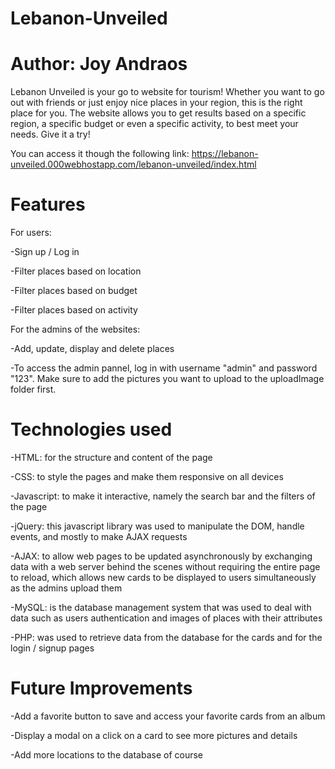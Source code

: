 # Lebanon-Unveiled
# Author: Joy Andraos
Lebanon Unveiled is your go to website for tourism! Whether you want to go out with friends or just enjoy nice places in your region, this is the right place for you. 
The website allows you to get results based on a specific region, a specific budget or even a specific activity, to best meet your needs. Give it a try!

You can access it though the following link: https://lebanon-unveiled.000webhostapp.com/lebanon-unveiled/index.html

# Features
For users:

  -Sign up / Log in

  -Filter places based on location

  -Filter places based on budget

  -Filter places based on activity

For the admins of the websites:

  -Add, update, display and delete places 
  
  -To access the admin pannel, log in with username "admin" and password "123". Make sure to add the pictures you want to upload to the uploadImage folder first.
  
# Technologies used
-HTML: for the structure and content of the page

-CSS: to style the pages and make them responsive on all devices

-Javascript: to make it interactive, namely the search bar and the filters of the page

-jQuery: this javascript library was used to manipulate the DOM, handle events, and mostly to make AJAX requests

-AJAX: to allow web pages to be updated asynchronously by exchanging data with a web server behind the scenes without requiring the entire page to reload, which allows new cards to be displayed to users simultaneously as the admins upload them

-MySQL: is the database management system that was used to deal with data such as users authentication and images of places with their attributes

-PHP: was used to retrieve data from the database for the cards and for the login / signup pages


# Future Improvements
-Add a favorite button to save and access your favorite cards from an album

-Display a modal on a click on a card to see more pictures and details

-Add more locations to the database of course
